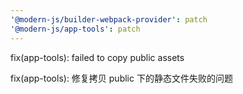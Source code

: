 ```yaml
---
'@modern-js/builder-webpack-provider': patch
'@modern-js/app-tools': patch
---
```


fix(app-tools): failed to copy public assets

fix(app-tools): 修复拷贝 public 下的静态文件失败的问题

